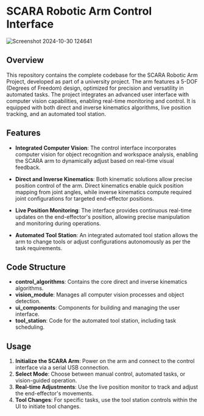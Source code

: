 
# SCARA Robotic Arm Control Interface

![Screenshot 2024-10-30 124641](https://github.com/user-attachments/assets/e0a76121-fe20-48cc-9712-771b02762dbc)

## Overview

This repository contains the complete codebase for the SCARA Robotic Arm Project, developed as part of a university project. The arm features a 5-DOF (Degrees of Freedom) design, optimized for precision and versatility in automated tasks. The project integrates an advanced user interface with computer vision capabilities, enabling real-time monitoring and control. It is equipped with both direct and inverse kinematics algorithms, live position tracking, and an automated tool station.

## Features

- **Integrated Computer Vision**: The control interface incorporates computer vision for object recognition and workspace analysis, enabling the SCARA arm to dynamically adjust based on real-time visual feedback.
  
- **Direct and Inverse Kinematics**: Both kinematic solutions allow precise position control of the arm. Direct kinematics enable quick position mapping from joint angles, while inverse kinematics compute required joint configurations for targeted end-effector positions.

- **Live Position Monitoring**: The interface provides continuous real-time updates on the end-effector's position, allowing precise manipulation and monitoring during operations.

- **Automated Tool Station**: An integrated automated tool station allows the arm to change tools or adjust configurations autonomously as per the task requirements.



## Code Structure

- **control_algorithms**: Contains the core direct and inverse kinematics algorithms.
- **vision_module**: Manages all computer vision processes and object detection.
- **ui_components**: Components for building and managing the user interface.
- **tool_station**: Code for the automated tool station, including task scheduling.

## Usage

1. **Initialize the SCARA Arm**: Power on the arm and connect to the control interface via a serial USB connection.
2. **Select Mode**: Choose between manual control, automated tasks, or vision-guided operation.
3. **Real-time Adjustments**: Use the live position monitor to track and adjust the end-effector's movements.
4. **Tool Changes**: For specific tasks, use the tool station controls within the UI to initiate tool changes.
